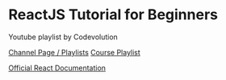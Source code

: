 # ReactJS Tutorial for Beginners

Youtube playlist by Codevolution

[Channel Page / Playlists](https://www.youtube.com/@Codevolution/playlists)
[Course Playlist](https://www.youtube.com/playlist?list=PLC3y8-rFHvwgg3vaYJgHGnModB54rxOk3)

[Official React Documentation](https://react.dev/)